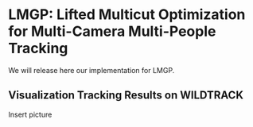 # LMGP: Lifted Multicut Optimization for Multi-Camera Multi-People Tracking
We will release here our implementation for LMGP.


## Visualization Tracking Results on WILDTRACK
Insert picture